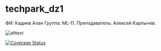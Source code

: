 # techpark_dz1

ФИ: Кадиев Алан
Группа: ML-11.
Преподаватель: Алексей Карпычев.

![alttext](https://sun9-57.userapi.com/impg/ksfvIwVC9fVXaDBY9DtgTa8_Z-rwhBsE5Pp74Q/uEmGMXxIAqc.jpg?size=1164x96&quality=96&sign=fa37da7c8e4d768ef7011c95a3834783&type=album)

[![Coverage Status](https://coveralls.io/repos/github/howardano/techpark_dz1/badge.svg?branch=iz1)](https://coveralls.io/github/howardano/techpark_dz1?branch=iz1)
